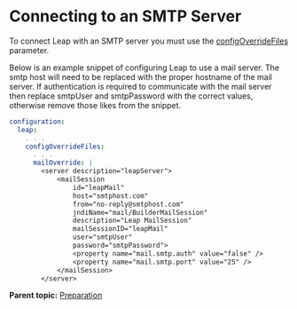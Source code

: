 # Connecting to an SMTP Server

To connect Leap with an SMTP server you must use the [configOverrideFiles](helm_open_liberty_custom.md) parameter. 

Below is an example snippet of configuring Leap to use a mail server. The smtp host will need to be replaced with the proper hostname of the mail server. If authentication is required to communicate with the mail server then replace smtpUser and smtpPassword with the correct values, otherwise remove those likes from the snippet.

```yaml 
configuration: 
  leap: 
    . . .
    configOverrideFiles: 
      . . .
      mailOverride: | 
        <server description="leapServer"> 
            <mailSession  
                id="leapMail"
                host="smtphost.com"  
                from="no-reply@smtphost.com"  
                jndiName="mail/BuilderMailSession"  
                description="Leap MailSession"  
                mailSessionID="leapMail" 
                user="smtpUser" 
                password="smtpPassword"> 
                <property name="mail.smtp.auth" value="false" /> 
                <property name="mail.smtp.port" value="25" /> 
            </mailSession> 
        </server>
```

**Parent topic:** [Preparation](helm_open_liberty_custom.md)